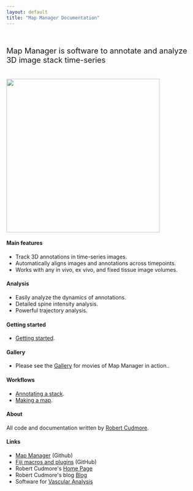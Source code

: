 ```yaml
---
layout: default
title: "Map Manager Documentation"
---
```


<BR>

<p style="font-size:20px">
Map Manager is software to annotate and analyze 3D image stack time-series
</p>

<BR>

<IMG class="img-float-right" SRC="/mapmanager/images/imagingcore/stack_example_spines.jpg" width="400">

#### Main features

- Track 3D annotations in time-series images.
- Automatically aligns images and annotations across timepoints.
- Works with any in vivo, ex vivo, and fixed tissue image volumes.

#### Analysis
 - Easily analyze the dynamics of annotations.
 - Detailed spine intensity analysis.
 - Powerful trajectory analysis.
  
#### Getting started

- [Getting started][5].

#### Gallery

- Please see the [Gallery][6] for movies of Map Manager in action..

#### Workflows

- [Annotating a stack][3].
- [Making a map][4].

#### About

All code and documentation written by [Robert Cudmore][2].

#### Links

- <A HREF="https://github.com/cudmore/mapmanager">Map Manager</A> (Github)
- <A HREF="https://github.com/cudmore/bob-fiji-plugins">Fiji macros and plugins</A> (GitHub)
- Robert Cudmore's <A HREF="http://robertcudmore.org/">Home Page</A>
- Robert Cudmore's blog <A HREF="http://cudmore.github.io/">Blog</A>
- Software for <A HREF="http://cudmore.github.io/Vascular-Analysis/">Vascular Analysis</A>

[1]: http://wavemetrics.com
[2]: http://robertcudmore.org
[3]: annotating-a-stack
[4]: making-a-map
[5]: getting-started
[6]: gallery

